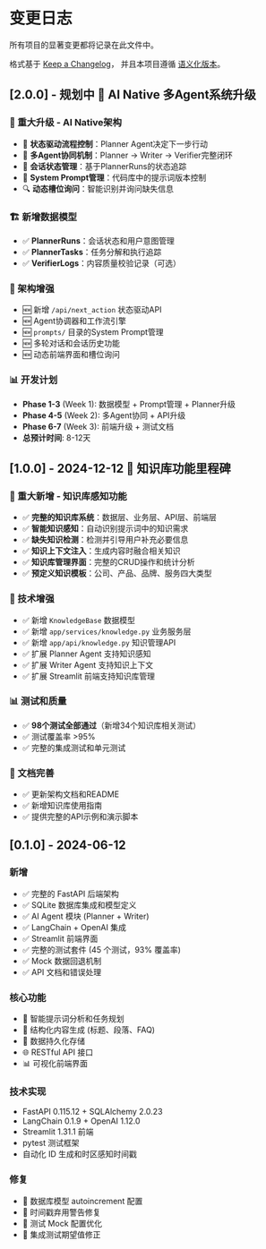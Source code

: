 # 变更日志

所有项目的显著变更都将记录在此文件中。

格式基于 [Keep a Changelog](https://keepachangelog.com/zh-CN/1.0.0/)，
并且本项目遵循 [语义化版本](https://semver.org/lang/zh-CN/)。

## [2.0.0] - 规划中 🚀 AI Native 多Agent系统升级

### 🎯 重大升级 - AI Native架构
- 🔄 **状态驱动流程控制**：Planner Agent决定下一步行动
- 🤝 **多Agent协同机制**：Planner → Writer → Verifier完整闭环
- 💾 **会话状态管理**：基于PlannerRuns的状态追踪
- 📝 **System Prompt管理**：代码库中的提示词版本控制
- 🔍 **动态槽位询问**：智能识别并询问缺失信息

### 🏗 新增数据模型
- ✅ **PlannerRuns**：会话状态和用户意图管理
- ✅ **PlannerTasks**：任务分解和执行追踪
- ✅ **VerifierLogs**：内容质量校验记录（可选）

### 🔧 架构增强
- 🆕 新增 `/api/next_action` 状态驱动API
- 🆕 Agent协调器和工作流引擎
- 🆕 `prompts/` 目录的System Prompt管理
- 🆕 多轮对话和会话历史功能
- 🆕 动态前端界面和槽位询问

### 📊 开发计划
- **Phase 1-3** (Week 1): 数据模型 + Prompt管理 + Planner升级
- **Phase 4-5** (Week 2): 多Agent协同 + API升级
- **Phase 6-7** (Week 3): 前端升级 + 测试文档
- **总预计时间**: 8-12天

## [1.0.0] - 2024-12-12 🎉 知识库功能里程碑

### 🧠 重大新增 - 知识库感知功能
- ✅ **完整的知识库系统**：数据层、业务层、API层、前端层
- ✅ **智能知识感知**：自动识别提示词中的知识需求
- ✅ **缺失知识检测**：检测并引导用户补充必要信息
- ✅ **知识上下文注入**：生成内容时融合相关知识
- ✅ **知识库管理界面**：完整的CRUD操作和统计分析
- ✅ **预定义知识模板**：公司、产品、品牌、服务四大类型

### 🔧 技术增强
- ✅ 新增 `KnowledgeBase` 数据模型
- ✅ 新增 `app/services/knowledge.py` 业务服务层
- ✅ 新增 `app/api/knowledge.py` 知识管理API
- ✅ 扩展 Planner Agent 支持知识感知
- ✅ 扩展 Writer Agent 支持知识上下文
- ✅ 扩展 Streamlit 前端支持知识库管理

### 📊 测试和质量
- ✅ **98个测试全部通过**（新增34个知识库相关测试）
- ✅ 测试覆盖率 >95%
- ✅ 完整的集成测试和单元测试

### 📖 文档完善
- ✅ 更新架构文档和README
- ✅ 新增知识库使用指南
- ✅ 提供完整的API示例和演示脚本

## [0.1.0] - 2024-06-12

### 新增
- ✅ 完整的 FastAPI 后端架构
- ✅ SQLite 数据库集成和模型定义
- ✅ AI Agent 模块 (Planner + Writer)
- ✅ LangChain + OpenAI 集成
- ✅ Streamlit 前端界面
- ✅ 完整的测试套件 (45 个测试，93% 覆盖率)
- ✅ Mock 数据回退机制
- ✅ API 文档和错误处理

### 核心功能
- 🤖 智能提示词分析和任务规划
- 📝 结构化内容生成 (标题、段落、FAQ)
- 💾 数据持久化存储
- 🌐 RESTful API 接口
- 📊 可视化前端界面

### 技术实现
- FastAPI 0.115.12 + SQLAlchemy 2.0.23
- LangChain 0.1.9 + OpenAI 1.12.0
- Streamlit 1.31.1 前端
- pytest 测试框架
- 自动化 ID 生成和时区感知时间戳

### 修复
- 🔧 数据库模型 autoincrement 配置
- 🔧 时间戳弃用警告修复
- 🔧 测试 Mock 配置优化
- 🔧 集成测试期望值修正